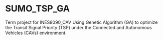 # SUMO_TSP_GA
Term project for INES8090_CAV
Using Genetic Algorithm (GA) to optimize the Transit Signal Priority (TSP) under the Connected and Autonomous Vehicles (CAVs) environment.
